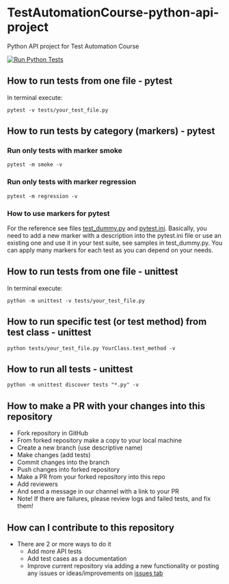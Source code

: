 # TestAutomationCourse-python-api-project
Python API project for Test Automation Course

[![Run Python Tests](https://github.com/BurhanH/TestAutomationCourse-python-api-project/actions/workflows/run-tests.yml/badge.svg)](https://github.com/BurhanH/TestAutomationCourse-python-api-project/actions/workflows/run-tests.yml)

## How to run tests from one file - pytest

In terminal execute:
```
pytest -v tests/your_test_file.py
```

## How to run tests by category (markers) - pytest

### Run only tests with marker smoke
```
pytest -m smoke -v
```
### Run only tests with marker regression
```
pytest -m regression -v
```
### How to use markers for pytest
For the reference see files [test_dummy.py](tests/test_dummy.py) and [pytest.ini](pytest.ini).
Basically, you need to add a new marker with a description into the pytest.ini file or use an existing one and use it in your test suite, see samples in test_dummy.py.
You can apply many markers for each test as you can depend on your needs.

## How to run tests from one file - unittest

In terminal execute:

```
python -m unittest -v tests/your_test_file.py
```

## How to run specific test (or test method) from test class - unittest

```
python tests/your_test_file.py YourClass.test_method -v
```

## How to run all tests - unittest
```
python -m unittest discover tests "*.py" -v
```

## How to make a PR with your changes into this repository

- Fork repository in GitHub
- From forked repository make a copy to your local machine
- Create a new branch (use descriptive name)
- Make changes (add tests)
- Commit changes into the branch
- Push changes into forked repository
- Make a PR from your forked repository into this repo
- Add reviewers 
- And send a message in our channel with a link to your PR
- Note! If there are failures, please review logs and failed tests, and fix them!

## How can I contribute to this repository

- There are 2 or more ways to do it
  - Add more API tests
  - Add test cases as a documentation
  - Improve current repository via adding a new functionality or posting any issues or ideas/improvements on [issues tab](https://github.com/BurhanH/TestAutomationCourse-python-api-project/issues)
